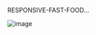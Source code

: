 RESPONSIVE-FAST-FOOD...


![image](https://github.com/umal-Rozi/responsive-Fast-food-/assets/109276151/98198787-50db-435c-ad67-04b74797bcc9)











